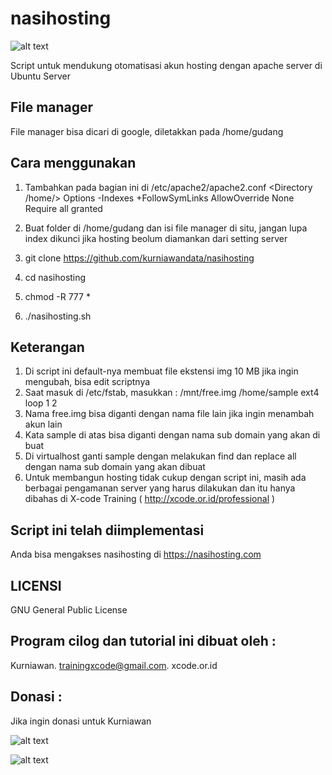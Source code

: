 # nasihosting

![alt text](http://xcode.or.id/04_small-logo.png)

Script untuk mendukung otomatisasi akun hosting dengan apache server di Ubuntu Server

File manager
------------
File manager bisa dicari di google, diletakkan pada /home/gudang

Cara menggunakan
----------------
1. Tambahkan pada bagian ini di /etc/apache2/apache2.conf
   <Directory /home/>
        Options -Indexes +FollowSymLinks
        AllowOverride None
        Require all granted
   </Directory>

2. Buat folder di /home/gudang dan isi file manager di situ, jangan lupa index dikunci jika hosting beolum diamankan dari setting server
3. git clone https://github.com/kurniawandata/nasihosting
4. cd nasihosting
5. chmod -R 777 *
6. ./nasihosting.sh

Keterangan
----------
1. Di script ini default-nya membuat file ekstensi img 10 MB jika ingin mengubah, bisa edit scriptnya 
1. Saat masuk di /etc/fstab, masukkan : /mnt/free.img /home/sample ext4 loop 1 2
2. Nama free.img bisa diganti dengan nama file lain jika ingin menambah akun lain
3. Kata sample di atas bisa diganti dengan nama sub domain yang akan di buat
4. Di virtualhost ganti sample dengan melakukan find dan replace all dengan nama sub domain yang akan dibuat
5. Untuk membangun hosting tidak cukup dengan script ini, masih ada berbagai pengamanan server yang harus dilakukan dan itu hanya dibahas di X-code Training ( http://xcode.or.id/professional )

Script ini telah diimplementasi
-------------------------------
Anda bisa mengakses nasihosting di https://nasihosting.com



LICENSI
------- 
GNU General Public License 


Program cilog dan tutorial ini dibuat oleh :
--------------------------------------------
Kurniawan. trainingxcode@gmail.com. 
xcode.or.id


Donasi :
--------
Jika ingin donasi untuk Kurniawan

![alt text](http://xcodeserver.my.id/gofood.png)

![alt text](http://xcodeserver.my.id/gopay.png)

